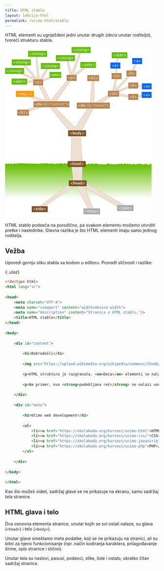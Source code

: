 ```yaml
---
title: HTML stablo
layout: lekcija-html
permalink: /ucimo-html/stablo
---
```


HTML elementi su ugnježdeni jedni unutar drugih (*deca* unutar *roditelja*), tvoreći strukturu stabla.

![dom drvo](/images/koncepti/podaci/html-stablo.png)

HTML stablo podseća na porodično, pa svakom elementu možemo utvrditi pretke i naslednike. Glavna razlika je što HTML elementi imaju samo jednog roditelja.

## Vežba

Uporedi gornju sliku stabla sa kodom u editoru. Pronađi sličnosti i razlike:

{:.ulaz}
```html
<!doctype html>
<html lang="sr">

<head>
    <meta charset="UTF-8">
    <meta name="viewport" content="width=device-width">
    <meta name="description" content="Stranica o HTML stablu."/>
    <title>HTML stablo</title>
</head>

<body>

    <div id="content">

        <h1>Dobrodošli</h1>

        <img src="https://upload.wikimedia.org/wikipedia/commons/thumb/2/22/Heckert_GNU_white.svg/64px-Heckert_GNU_white.svg.png" />

        <p>HTML struktura je razgranata. <em>Deca</em> elementi se nalaze unutar roditeljskih elemenata.</p>

        <p>Na primer, ova <strong>podebljana reč</strong> se nalazi unutar drugog pasusa.</p>

    </div>

    <div id="menu">

        <h2>Učimo web development</h2>

        <ul>
            <li><a href="https://skolakoda.org/kursevi/ucimo-html">HTML</a></li>
            <li><a href="https://skolakoda.org/kursevi/ucimo-css/">CSS</a></li>
            <li><a href="https://skolakoda.org/kursevi/ucimo-javascript">Javascript</a></li>
            <li><a href="https://skolakoda.org/kursevi/ucimo-php">PHP</a></li>
        </ul>

    </div>

</body>

</html>
```

Kao što možeš videti, sadržaj glave se ne prikazuje na ekranu, samo sadržaj tela stranice.

## HTML glava i telo

Dva osnovna elementa stranice, unutar kojih se svi ostali nalaze, su glava (`<head>`) i telo (`<body>`).

Unutar glave smeštamo meta podatke, koji se ne prikazuju na stranici, ali su bitni za njeno funkcionisanje (npr. način kodiranja karaktera, prilagođavanje širine, opis stranice i slično).

Unutar tela su naslovi, pasusi, podeoci, slike, liste i ostalo, ukratko čitav sadržaj stranice.
